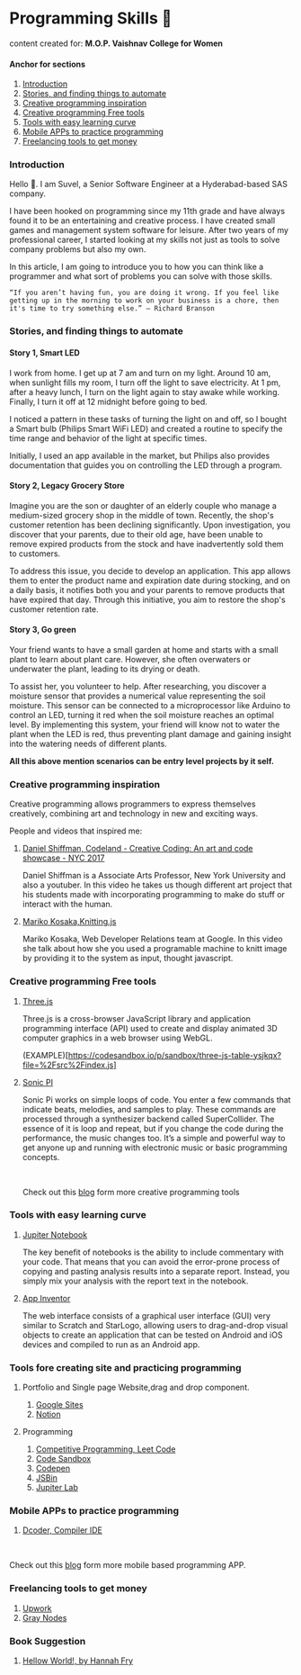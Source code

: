 # Programming Skills 💪

content created for: **M.O.P. Vaishnav College for Women**

#### Anchor for sections
1. [Introduction]()
1. [Stories, and finding things to automate]()
1. [Creative programming inspiration]() 
1. [Creative programming Free tools]() 
1. [Tools with easy learning curve]() 
1. [Mobile APPs to practice programming]() 
1. [Freelancing tools to get money]() 

### Introduction

Hello 👋. I am Suvel, a Senior Software Engineer at a Hyderabad-based SAS company.

I have been hooked on programming since my 11th grade and have always found it to be an entertaining and creative process. I have created small games and management system software for leisure. After two years of my professional career, I started looking at my skills not just as tools to solve company problems but also my own.

In this article, I am going to introduce you to how you can think like a programmer and what sort of problems you can solve with those skills.
 
    “If you aren’t having fun, you are doing it wrong. If you feel like getting up in the morning to work on your business is a chore, then it's time to try something else.” ― Richard Branson

### Stories, and finding things to automate

#### Story 1, Smart LED

I work from home. I get up at 7 am and turn on my light. Around 10 am, when sunlight fills my room, I turn off the light to save electricity. At 1 pm, after a heavy lunch, I turn on the light again to stay awake while working. Finally, I turn it off at 12 midnight before going to bed.

I noticed a pattern in these tasks of turning the light on and off, so I bought a Smart bulb (Philips Smart WiFi LED) and created a routine to specify the time range and behavior of the light at specific times.

Initially, I used an app available in the market, but Philips also provides documentation that guides you on controlling the LED through a program.

#### Story 2, Legacy Grocery Store

Imagine you are the son or daughter of an elderly couple who manage a medium-sized grocery shop in the middle of town. Recently, the shop's customer retention has been declining significantly. Upon investigation, you discover that your parents, due to their old age, have been unable to remove expired products from the stock and have inadvertently sold them to customers.

To address this issue, you decide to develop an application. This app allows them to enter the product name and expiration date during stocking, and on a daily basis, it notifies both you and your parents to remove products that have expired that day. Through this initiative, you aim to restore the shop's customer retention rate.

#### Story 3, Go green

Your friend wants to have a small garden at home and starts with a small plant to learn about plant care. However, she often overwaters or underwater the plant, leading to its drying or death.

To assist her, you volunteer to help. After researching, you discover a moisture sensor that provides a numerical value representing the soil moisture. This sensor can be connected to a microprocessor like Arduino to control an LED, turning it red when the soil moisture reaches an optimal level. By implementing this system, your friend will know not to water the plant when the LED is red, thus preventing plant damage and gaining insight into the watering needs of different plants.


**All this above mention scenarios can be entry level projects by it self.**

### Creative programming inspiration

Creative programming allows programmers to express themselves creatively, combining art and technology in new and exciting ways.

People and videos that inspired me:

1. [Daniel Shiffman,  Codeland - Creative Coding: An art and code showcase - NYC 2017](https://www.youtube.com/watch?v=68JUaszsvmU&t=562s) 

    Daniel Shiffman is a Associate Arts Professor, New York University and also a youtuber. In this video he takes us though different art project that his students made with incorporating programming to make do stuff or interact with the human.

2. [Mariko Kosaka,Knitting.js](https://www.youtube.com/watch?v=X1Cc1vrvjdY&t=828s)


    Mariko Kosaka, Web Developer Relations team at Google. In this video she talk about how she you used a programable machine to knitt image by providing it to the system as input, thought javascript.

### Creative programming Free tools

1. [Three.js](https://threejs.org/)

    Three.js is a cross-browser JavaScript library and application programming interface (API) used to create and display animated 3D computer graphics in a web browser using WebGL.

    (EXAMPLE)[https://codesandbox.io/p/sandbox/three-js-table-ysjkqx?file=%2Fsrc%2Findex.js]

1. [Sonic PI](https://sonic-pi.net/)

    Sonic Pi works on simple loops of code. You enter a few commands that indicate beats, melodies, and samples to play. These commands are processed through a synthesizer backend called SuperCollider. The essence of it is loop and repeat, but if you change the code during the performance, the music changes too. It’s a simple and powerful way to get anyone up and running with electronic music or basic programming concepts.

    <br/>

    Check out this [blog](https://github.com/terkelg/awesome-creative-coding) form more creative programming tools

### Tools with easy learning curve

1. [Jupiter Notebook](https://jupyter.org/)

    The key benefit of notebooks is the ability to include commentary with your code. That means that you can avoid the error-prone process of copying and pasting analysis results into a separate report. Instead, you simply mix your analysis with the report text in the notebook.

2. [App Inventor](https://appinventor.mit.edu/)

    The web interface consists of a graphical user interface (GUI) very similar to Scratch and StarLogo, allowing users to drag-and-drop visual objects to create an application that can be tested on Android and iOS devices and compiled to run as an Android app.

### Tools fore creating site and practicing programming

1. Portfolio and Single page Website,drag and drop component.

    1. [Google Sites](https://sites.google.com/)
    2. [Notion](https://www.notion.com)

1. Programming
    1. [Competitive Programming, Leet Code](https://leetcode.com/)
    1. [Code Sandbox](https://codesandbox.io/)
    1. [Codepen](https://codepen.io/)
    1. [JSBin](https://jsbin.com/)
    1. [Jupiter Lab](https://jupyter.org/try-jupyter/lab/)


### Mobile APPs to practice programming

1. [Dcoder, Compiler IDE](https://play.google.com/store/apps/details?id=com.paprbit.dcoder&hl=en&gl=US)

 <br/>

Check out this [blog](https://dev.to/c_yatteau/code-on-your-phone-with-these-4-mobile-apps-55cm) form more mobile based programming APP.

### Freelancing tools to get money

1. [Upwork](https://www.upwork.com/)
2. [Gray Nodes](https://www.greynodes.com/)

### Book Suggestion

1. [Hellow World!, by Hannah Fry](https://www.amazon.com/Hello-World-How-Human-Machine/dp/0857525247)
